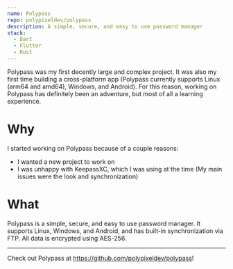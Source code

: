 ```yaml
---
name: Polypass
repo: polypixeldev/polypass
description: A simple, secure, and easy to use password manager
stack:
  - Dart
  - Flutter
  - Rust
---
```


Polypass was my first decently large and complex project. It was also my first time building a cross-platform app (Polypass currently supports Linux (arm64 and amd64), Windows, and Android). For this reason, working on Polypass has definitely been an adventure, but most of all a learning experience.

# Why

I started working on Polypass because of a couple reasons:

- I wanted a new project to work on
- I was unhappy with KeepassXC, which I was using at the time (My main issues were the look and synchronization)

# What

Polypass is a simple, secure, and easy to use password manager. It supports Linux, Windows, and Android, and has built-in synchronization via FTP. All data is encrypted using AES-256.

---

Check out Polypass at https://github.com/polypixeldev/polypass!
